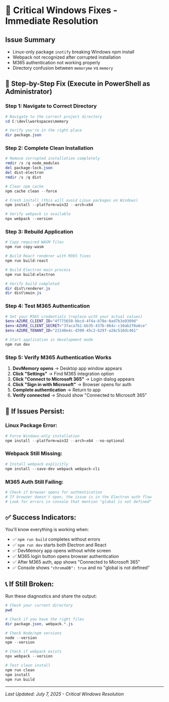 # 🚨 Critical Windows Fixes - Immediate Resolution

## Issue Summary
- Linux-only package `inotify` breaking Windows npm install
- Webpack not recognized after corrupted installation  
- M365 authentication not working properly
- Directory confusion between `memoryme` vs `memory`

## 🔧 **Step-by-Step Fix (Execute in PowerShell as Administrator)**

### Step 1: Navigate to Correct Directory
```powershell
# Navigate to the correct project directory
cd C:\devl\workspaces\memory

# Verify you're in the right place
dir package.json
```

### Step 2: Complete Clean Installation
```powershell
# Remove corrupted installation completely
rmdir /s /q node_modules
del package-lock.json
del dist-electron
rmdir /s /q dist

# Clear npm cache
npm cache clean --force

# Fresh install (this will avoid Linux packages on Windows)
npm install --platform=win32 --arch=x64

# Verify webpack is available
npx webpack --version
```

### Step 3: Rebuild Application
```powershell
# Copy required WASM files
npm run copy-wasm

# Build React renderer with M365 fixes
npm run build:react

# Build Electron main process
npm run build:electron

# Verify build completed
dir dist\renderer.js
dir dist\main.js
```

### Step 4: Test M365 Authentication
```powershell
# Set your M365 credentials (replace with your actual values)
$env:AZURE_CLIENT_ID="4f775650-bbcd-4f4a-b78e-0ad7b3a9309d"
$env:AZURE_CLIENT_SECRET="3faca7b1-bb35-437b-864c-c10ab2f0a6ce"  
$env:AZURE_TENANT_ID="22140e4c-d390-45c2-b297-a26c516dc461"

# Start application in development mode
npm run dev
```

### Step 5: Verify M365 Authentication Works
1. **DevMemory opens** → Desktop app window appears
2. **Click "Settings"** → Find M365 integration option  
3. **Click "Connect to Microsoft 365"** → Login dialog appears
4. **Click "Sign in with Microsoft"** → Browser opens for auth
5. **Complete authentication** → Return to app
6. **Verify connected** → Should show "Connected to Microsoft 365"

## 🐛 **If Issues Persist:**

### Linux Package Error:
```powershell
# Force Windows-only installation
npm install --platform=win32 --arch=x64 --no-optional
```

### Webpack Still Missing:
```powershell
# Install webpack explicitly
npm install --save-dev webpack webpack-cli
```

### M365 Auth Still Failing:
```powershell
# Check if browser opens for authentication
# If browser doesn't open, the issue is in the Electron auth flow
# Look for errors in console that mention "global is not defined"
```

## ✅ **Success Indicators:**

You'll know everything is working when:
- ✅ `npm run build` completes without errors
- ✅ `npm run dev` starts both Electron and React
- ✅ DevMemory app opens without white screen
- ✅ M365 login button opens browser authentication
- ✅ After M365 auth, app shows "Connected to Microsoft 365"
- ✅ Console shows `"chromaDB": true` and no "global is not defined"

## 📞 **If Still Broken:**

Run these diagnostics and share the output:
```powershell
# Check your current directory
pwd

# Check if you have the right files
dir package.json, webpack.*.js

# Check Node/npm versions
node --version
npm --version

# Check if webpack exists
npx webpack --version

# Test clean install
npm run clean
npm install
npm run build
```

---

*Last Updated: July 7, 2025 - Critical Windows Resolution*